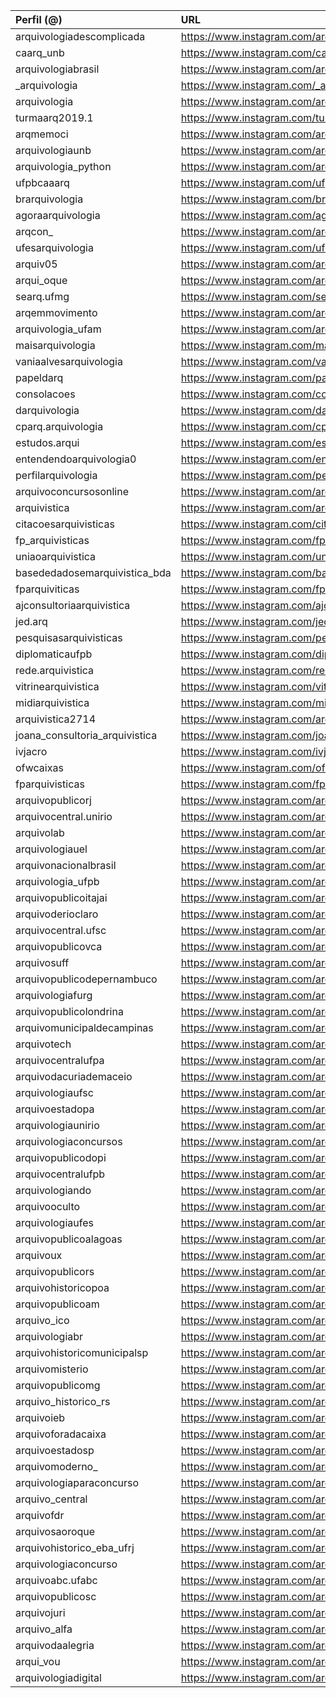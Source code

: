 | Perfil (@)                     | URL                                                       |
|:-------------------------------|:----------------------------------------------------------|
| arquivologiadescomplicada      | https://www.instagram.com/arquivologiadescomplicada/      |
| caarq_unb                      | https://www.instagram.com/caarq_unb/                      |
| arquivologiabrasil             | https://www.instagram.com/arquivologiabrasil/             |
| _arquivologia                  | https://www.instagram.com/_arquivologia/                  |
| arquivologia                   | https://www.instagram.com/arquivologia/                   |
| turmaarq2019.1                 | https://www.instagram.com/turmaarq2019.1/                 |
| arqmemoci                      | https://www.instagram.com/arqmemoci/                      |
| arquivologiaunb                | https://www.instagram.com/arquivologiaunb/                |
| arquivologia_python            | https://www.instagram.com/arquivologia_python/            |
| ufpbcaaarq                     | https://www.instagram.com/ufpbcaaarq/                     |
| brarquivologia                 | https://www.instagram.com/brarquivologia/                 |
| agoraarquivologia              | https://www.instagram.com/agoraarquivologia/              |
| arqcon_                        | https://www.instagram.com/arqcon_/                        |
| ufesarquivologia               | https://www.instagram.com/ufesarquivologia/               |
| arquiv05                       | https://www.instagram.com/arquiv05/                       |
| arqui_oque                     | https://www.instagram.com/arqui_oque/                     |
| searq.ufmg                     | https://www.instagram.com/searq.ufmg/                     |
| arqemmovimento                 | https://www.instagram.com/arqemmovimento/                 |
| arquivologia_ufam              | https://www.instagram.com/arquivologia_ufam/              |
| maisarquivologia               | https://www.instagram.com/maisarquivologia/               |
| vaniaalvesarquivologia         | https://www.instagram.com/vaniaalvesarquivologia/         |
| papeldarq                      | https://www.instagram.com/papeldarq/                      |
| consolacoes                    | https://www.instagram.com/consolacoes/                    |
| darquivologia                  | https://www.instagram.com/darquivologia/                  |
| cparq.arquivologia             | https://www.instagram.com/cparq.arquivologia/             |
| estudos.arqui                  | https://www.instagram.com/estudos.arqui/                  |
| entendendoarquivologia0        | https://www.instagram.com/entendendoarquivologia0/        |
| perfilarquivologia             | https://www.instagram.com/perfilarquivologia/             |
| arquivoconcursosonline         | https://www.instagram.com/arquivoconcursosonline/         |
| arquivistica                   | https://www.instagram.com/arquivistica/                   |
| citacoesarquivisticas          | https://www.instagram.com/citacoesarquivisticas/          |
| fp_arquivisticas               | https://www.instagram.com/fp_arquivisticas/               |
| uniaoarquivistica              | https://www.instagram.com/uniaoarquivistica/              |
| basededadosemarquivistica_bda  | https://www.instagram.com/basededadosemarquivistica_bda/  |
| fparquiviticas                 | https://www.instagram.com/fparquiviticas/                 |
| ajconsultoriaarquivistica      | https://www.instagram.com/ajconsultoriaarquivistica/      |
| jed.arq                        | https://www.instagram.com/jed.arq/                        |
| pesquisasarquivisticas         | https://www.instagram.com/pesquisasarquivisticas/         |
| diplomaticaufpb                | https://www.instagram.com/diplomaticaufpb/                |
| rede.arquivistica              | https://www.instagram.com/rede.arquivistica/              |
| vitrinearquivistica            | https://www.instagram.com/vitrinearquivistica/            |
| midiarquivistica               | https://www.instagram.com/midiarquivistica/               |
| arquivistica2714               | https://www.instagram.com/arquivistica2714/               |
| joana_consultoria_arquivistica | https://www.instagram.com/joana_consultoria_arquivistica/ |
| ivjacro                        | https://www.instagram.com/ivjacro/                        |
| ofwcaixas                      | https://www.instagram.com/ofwcaixas/                      |
| fparquivisticas                | https://www.instagram.com/fparquivisticas/                |
| arquivopublicorj               | https://www.instagram.com/arquivopublicorj/               |
| arquivocentral.unirio          | https://www.instagram.com/arquivocentral.unirio/          |
| arquivolab                     | https://www.instagram.com/arquivolab/                     |
| arquivologiauel                | https://www.instagram.com/arquivologiauel/                |
| arquivonacionalbrasil          | https://www.instagram.com/arquivonacionalbrasil/          |
| arquivologia_ufpb              | https://www.instagram.com/arquivologia_ufpb/              |
| arquivopublicoitajai           | https://www.instagram.com/arquivopublicoitajai/           |
| arquivoderioclaro              | https://www.instagram.com/arquivoderioclaro/              |
| arquivocentral.ufsc            | https://www.instagram.com/arquivocentral.ufsc/            |
| arquivopublicovca              | https://www.instagram.com/arquivopublicovca/              |
| arquivosuff                    | https://www.instagram.com/arquivosuff/                    |
| arquivopublicodepernambuco     | https://www.instagram.com/arquivopublicodepernambuco/     |
| arquivologiafurg               | https://www.instagram.com/arquivologiafurg/               |
| arquivopublicolondrina         | https://www.instagram.com/arquivopublicolondrina/         |
| arquivomunicipaldecampinas     | https://www.instagram.com/arquivomunicipaldecampinas/     |
| arquivotech                    | https://www.instagram.com/arquivotech/                    |
| arquivocentralufpa             | https://www.instagram.com/arquivocentralufpa/             |
| arquivodacuriademaceio         | https://www.instagram.com/arquivodacuriademaceio/         |
| arquivologiaufsc               | https://www.instagram.com/arquivologiaufsc/               |
| arquivoestadopa                | https://www.instagram.com/arquivoestadopa/                |
| arquivologiaunirio             | https://www.instagram.com/arquivologiaunirio/             |
| arquivologiaconcursos          | https://www.instagram.com/arquivologiaconcursos/          |
| arquivopublicodopi             | https://www.instagram.com/arquivopublicodopi/             |
| arquivocentralufpb             | https://www.instagram.com/arquivocentralufpb/             |
| arquivologiando                | https://www.instagram.com/arquivologiando/                |
| arquivooculto                  | https://www.instagram.com/arquivooculto/                  |
| arquivologiaufes               | https://www.instagram.com/arquivologiaufes/               |
| arquivopublicoalagoas          | https://www.instagram.com/arquivopublicoalagoas/          |
| arquivoux                      | https://www.instagram.com/arquivoux/                      |
| arquivopublicors               | https://www.instagram.com/arquivopublicors/               |
| arquivohistoricopoa            | https://www.instagram.com/arquivohistoricopoa/            |
| arquivopublicoam               | https://www.instagram.com/arquivopublicoam/               |
| arquivo_ico                    | https://www.instagram.com/arquivo_ico/                    |
| arquivologiabr                 | https://www.instagram.com/arquivologiabr/                 |
| arquivohistoricomunicipalsp    | https://www.instagram.com/arquivohistoricomunicipalsp/    |
| arquivomisterio                | https://www.instagram.com/arquivomisterio/                |
| arquivopublicomg               | https://www.instagram.com/arquivopublicomg/               |
| arquivo_historico_rs           | https://www.instagram.com/arquivo_historico_rs/           |
| arquivoieb                     | https://www.instagram.com/arquivoieb/                     |
| arquivoforadacaixa             | https://www.instagram.com/arquivoforadacaixa/             |
| arquivoestadosp                | https://www.instagram.com/arquivoestadosp/                |
| arquivomoderno_                | https://www.instagram.com/arquivomoderno_/                |
| arquivologiaparaconcurso       | https://www.instagram.com/arquivologiaparaconcurso/       |
| arquivo_central                | https://www.instagram.com/arquivo_central/                |
| arquivofdr                     | https://www.instagram.com/arquivofdr/                     |
| arquivosaoroque                | https://www.instagram.com/arquivosaoroque/                |
| arquivohistorico_eba_ufrj      | https://www.instagram.com/arquivohistorico_eba_ufrj/      |
| arquivologiaconcurso           | https://www.instagram.com/arquivologiaconcurso/           |
| arquivoabc.ufabc               | https://www.instagram.com/arquivoabc.ufabc/               |
| arquivopublicosc               | https://www.instagram.com/arquivopublicosc/               |
| arquivojuri                    | https://www.instagram.com/arquivojuri/                    |
| arquivo_alfa                   | https://www.instagram.com/arquivo_alfa/                   |
| arquivodaalegria               | https://www.instagram.com/arquivodaalegria/               |
| arqui_vou                      | https://www.instagram.com/arqui_vou/                      |
| arquivologiadigital            | https://www.instagram.com/arquivologiadigital/            |